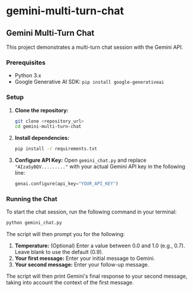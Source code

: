 # gemini-multi-turn-chat

## Gemini Multi-Turn Chat

This project demonstrates a multi-turn chat session with the Gemini API.

### Prerequisites

- Python 3.x
- Google Generative AI SDK: `pip install google-generativeai`

### Setup

1.  **Clone the repository:**
    ```bash
    git clone <repository_url>
    cd gemini-multi-turn-chat
    ```
2.  **Install dependencies:**
    ```bash
    pip install -r requirements.txt
    ```
3.  **Configure API Key:**
    Open `gemini_chat.py` and replace `"AIzaSyBQV........."` with your actual Gemini API key in the following line:
    ```python
    genai.configure(api_key="YOUR_API_KEY")
    ```

### Running the Chat

To start the chat session, run the following command in your terminal:

```bash
python gemini_chat.py
```

The script will then prompt you for the following:

1.  **Temperature:** (Optional) Enter a value between 0.0 and 1.0 (e.g., 0.7). Leave blank to use the default (0.9).
2.  **Your first message:** Enter your initial message to Gemini.
3.  **Your second message:** Enter your follow-up message.

The script will then print Gemini's final response to your second message, taking into account the context of the first message.
